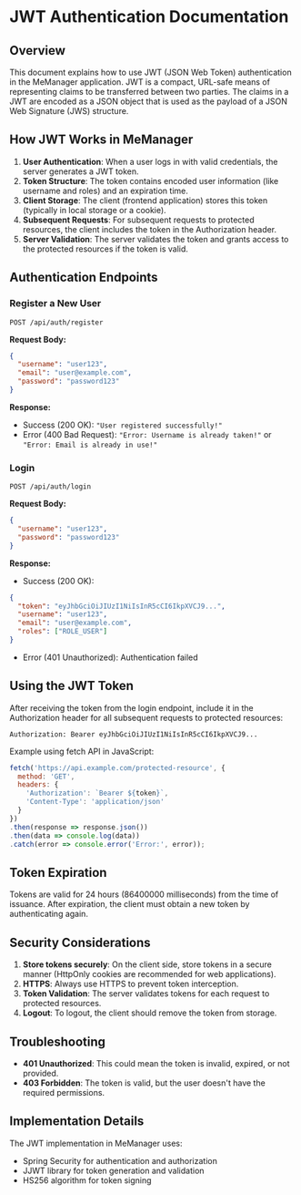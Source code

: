 # JWT Authentication Documentation

## Overview

This document explains how to use JWT (JSON Web Token) authentication in the MeManager application. JWT is a compact, URL-safe means of representing claims to be transferred between two parties. The claims in a JWT are encoded as a JSON object that is used as the payload of a JSON Web Signature (JWS) structure.

## How JWT Works in MeManager

1. **User Authentication**: When a user logs in with valid credentials, the server generates a JWT token.
2. **Token Structure**: The token contains encoded user information (like username and roles) and an expiration time.
3. **Client Storage**: The client (frontend application) stores this token (typically in local storage or a cookie).
4. **Subsequent Requests**: For subsequent requests to protected resources, the client includes the token in the Authorization header.
5. **Server Validation**: The server validates the token and grants access to the protected resources if the token is valid.

## Authentication Endpoints

### Register a New User

```
POST /api/auth/register
```

**Request Body:**
```json
{
  "username": "user123",
  "email": "user@example.com",
  "password": "password123"
}
```

**Response:**
- Success (200 OK): `"User registered successfully!"`
- Error (400 Bad Request): `"Error: Username is already taken!"` or `"Error: Email is already in use!"`

### Login

```
POST /api/auth/login
```

**Request Body:**
```json
{
  "username": "user123",
  "password": "password123"
}
```

**Response:**
- Success (200 OK):
```json
{
  "token": "eyJhbGciOiJIUzI1NiIsInR5cCI6IkpXVCJ9...",
  "username": "user123",
  "email": "user@example.com",
  "roles": ["ROLE_USER"]
}
```
- Error (401 Unauthorized): Authentication failed

## Using the JWT Token

After receiving the token from the login endpoint, include it in the Authorization header for all subsequent requests to protected resources:

```
Authorization: Bearer eyJhbGciOiJIUzI1NiIsInR5cCI6IkpXVCJ9...
```

Example using fetch API in JavaScript:

```javascript
fetch('https://api.example.com/protected-resource', {
  method: 'GET',
  headers: {
    'Authorization': `Bearer ${token}`,
    'Content-Type': 'application/json'
  }
})
.then(response => response.json())
.then(data => console.log(data))
.catch(error => console.error('Error:', error));
```

## Token Expiration

Tokens are valid for 24 hours (86400000 milliseconds) from the time of issuance. After expiration, the client must obtain a new token by authenticating again.

## Security Considerations

1. **Store tokens securely**: On the client side, store tokens in a secure manner (HttpOnly cookies are recommended for web applications).
2. **HTTPS**: Always use HTTPS to prevent token interception.
3. **Token Validation**: The server validates tokens for each request to protected resources.
4. **Logout**: To logout, the client should remove the token from storage.

## Troubleshooting

- **401 Unauthorized**: This could mean the token is invalid, expired, or not provided.
- **403 Forbidden**: The token is valid, but the user doesn't have the required permissions.

## Implementation Details

The JWT implementation in MeManager uses:
- Spring Security for authentication and authorization
- JJWT library for token generation and validation
- HS256 algorithm for token signing